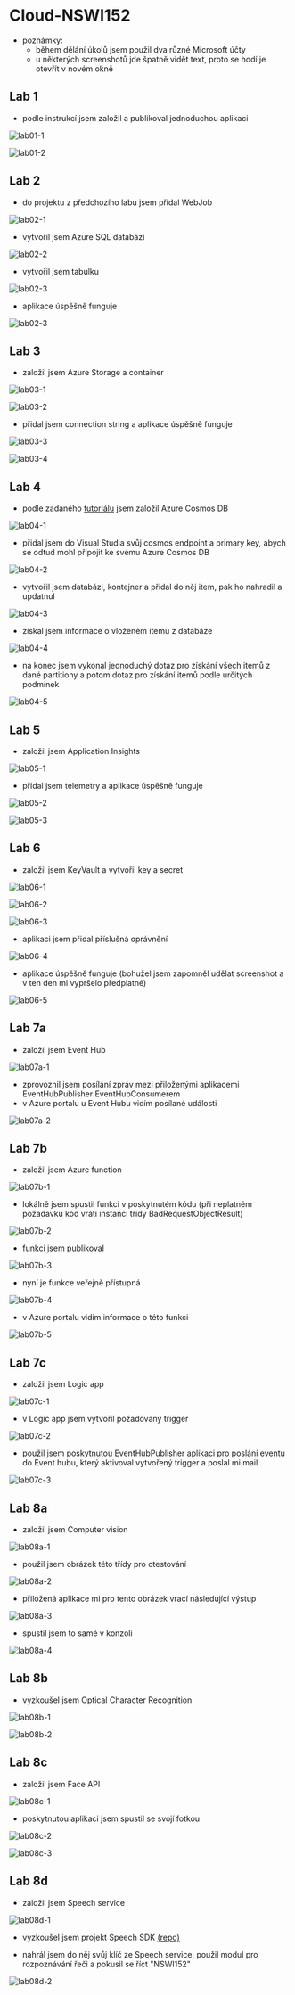 # Cloud-NSWI152

- poznámky:
    - během dělání úkolů jsem použil dva různé Microsoft účty
    - u některých screenshotů jde špatně vidět text, proto se hodí je otevřít v novém okně

## Lab 1
- podle instrukcí jsem založil a publikoval jednoduchou aplikaci

![lab01-1](Lab1-AppServicesDeployment/Lab1-01-VS-publish.png)

![lab01-2](Lab1-AppServicesDeployment/Lab1-02-Published-page.png)


## Lab 2

- do projektu z předchozího labu jsem přidal WebJob

![lab02-1](Lab2-AzureSQL/Lab-2-03-Web-Job.png)

- vytvořil jsem Azure SQL databázi

![lab02-2](Lab2-AzureSQL/Lab-2-01-Database-Created.png)

- vytvořil jsem tabulku

![lab02-3](Lab2-AzureSQL/Lab-2-02-Database-Query.png)

- aplikace úspěšně funguje

![lab02-3](Lab2-AzureSQL/Lab-2-04-App-Builded.png)


## Lab 3
- založil jsem Azure Storage a container

![lab03-1](Lab3-AzureBlobStorage/Lab3-01-Storage-Created.png)

![lab03-2](Lab3-AzureBlobStorage/Lab3-02-Container-Created.png)

- přidal jsem connection string a aplikace úspěšně funguje

![lab03-3](Lab3-AzureBlobStorage/Lab3-03-Successful-build.png)

![lab03-4](Lab3-AzureBlobStorage/Lab3-04-Web-Page.png)


## Lab 4
- podle zadaného [tutoriálu](https://learn.microsoft.com/en-us/azure/cosmos-db/nosql/quickstart-dotnet?tabs=azure-portal%2Cwindows%2Cpasswordless%2Csign-in-azure-cli) jsem založil Azure Cosmos DB

![lab04-1](Lab4-AzureCosmosDB/Lab-4-01-CreateCosmosDB.png)

- přidal jsem do Visual Studia svůj cosmos endpoint a primary key, abych se odtud mohl připojit ke svému Azure Cosmos DB

![lab04-2](Lab4-AzureCosmosDB/Lab-4-02-Authentication.png)

- vytvořil jsem databázi, kontejner a přidal do něj item, pak ho nahradil a updatnul

![lab04-3](Lab4-AzureCosmosDB/Lab-4-03-SimpleDatabase.png)

- získal jsem informace o vloženém itemu z databáze

![lab04-4](Lab4-AzureCosmosDB/Lab-4-04-ItemRead.png)

- na konec jsem vykonal jednoduchý dotaz pro získání všech itemů z dané partitiony a potom dotaz pro získání itemů podle určitých podmínek

![lab04-5](Lab4-AzureCosmosDB/Lab-4-05-ItemQuery.png)


## Lab 5

- založil jsem Application Insights

![lab05-1](Lab5-ApplicationInsights/Lab5-01-Applications-Insights-created.png)

- přidal jsem telemetry a aplikace úspěšně funguje

![lab05-2](Lab5-ApplicationInsights/Lab5-02-Telemetry-added.png)

![lab05-3](Lab5-ApplicationInsights/Lab5-03-App-Insight.png)

## Lab 6

- založil jsem KeyVault a vytvořil key a secret

![lab06-1](Lab6-AzureKeyVault/Lab6-02-create-key.png)

![lab06-2](Lab6-AzureKeyVault/Lab6-01-create-secret.png)

![lab06-3](Lab6-AzureKeyVault/Lab6-03-code-execution.png)

- aplikaci jsem přidal příslušná oprávnění

![lab06-4](Lab6-AzureKeyVault/Lab6-04-permission-settings.png)

- aplikace úspěšně funguje (bohužel jsem zapomněl udělat screenshot a v ten den mi vypršelo předplatné)

![lab06-5](Lab6-AzureKeyVault/Lab6-05-Code.png)


## Lab 7a

- založil jsem Event Hub

![lab07a-1](Lab7-Serverless/Lab7a-01-EventHubCreated.png)

- zprovoznil jsem posílání zpráv mezi přiloženými aplikacemi EventHubPublisher EventHubConsumerem
- v Azure portalu u Event Hubu vidím posílané události

![lab07a-2](Lab7-Serverless/Lab7a-02-EventHubMessage.png)


## Lab 7b

- založil jsem Azure function

![lab07b-1](Lab7-Serverless/Lab7b-01-FunctionCreated.png)

- lokálně jsem spustil funkci v poskytnutém kódu (při neplatném požadavku kód vrátí instanci třídy BadRequestObjectResult)

![lab07b-2](Lab7-Serverless/Lab7b-02-FunctionLocal.png)

- funkci jsem publikoval

![lab07b-3](Lab7-Serverless/Lab7b-03-FunctionPublished.png)

- nyní je funkce veřejně přístupná

![lab07b-4](Lab7-Serverless/Lab7b-04-FunctionPublic.png)

- v Azure portalu vidím informace o této funkci

![lab07b-5](Lab7-Serverless/Lab7b-05-FunctionPublic2.png)


## Lab 7c

- založil jsem Logic app

![lab07c-1](Lab7-Serverless/Lab7c-01-LogicAppCreated.png)

- v Logic app jsem vytvořil požadovaný trigger

![lab07c-2](Lab7-Serverless/Lab7c-02-Workflow.png)


- použil jsem poskytnutou EventHubPublisher aplikaci pro poslání eventu do Event hubu, který aktivoval vytvořený trigger a poslal mi mail

![lab07c-3](Lab7-Serverless/Lab7c-03-Email.png)


## Lab 8a

- založil jsem Computer vision

![lab08a-1](Lab8-CognitiveServices/Lab8a-01-ComputerVisionCreated.png)

- použil jsem obrázek této třídy pro otestování

![lab08a-2](Lab8-CognitiveServices/classroom.jpg)

- přiložená aplikace mi pro tento obrázek vrací následující výstup

![lab08a-3](Lab8-CognitiveServices/Lab8a-02-ComputerVisionClassroom.png)

- spustil jsem to samé v konzoli

![lab08a-4](Lab8-CognitiveServices/Lab8a-03-ComputerVisionConsole.png)


## Lab 8b

- vyzkoušel jsem Optical Character Recognition

![lab08b-1](Lab8-CognitiveServices/ocr_1_image.jpg)

![lab08b-2](Lab8-CognitiveServices/Lab8b-01-OCR.png)


## Lab 8c

- založil jsem Face API

![lab08c-1](Lab8-CognitiveServices/Lab8c-01-FaceAPICreated.png)

- poskytnutou aplikaci jsem spustil se svojí fotkou

![lab08c-2](Lab8-CognitiveServices/face.png)

![lab08c-3](Lab8-CognitiveServices/Lab8c-02-Output.png)


## Lab 8d

- založil jsem Speech service

![lab08d-1](Lab8-CognitiveServices/Lab8d-01-SpeechServiceCreated.png)

- vyzkoušel jsem projekt Speech SDK [(repo)](https://github.com/Azure-Samples/cognitive-services-speech-sdk)

- nahrál jsem do něj svůj klíč ze Speech service, použil modul pro rozpoznávání řeči a pokusil se říct "NSWI152"

![lab08d-2](Lab8-CognitiveServices/Lab8d-02-SpeechServiceTest.png)
